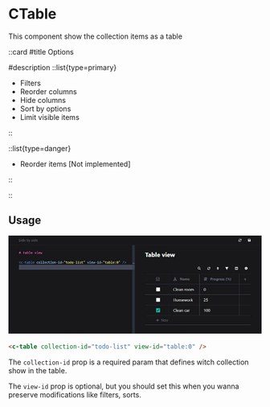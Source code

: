 # CTable

This component show the collection items as a table

::card
#title
Options

#description
::list{type=primary}

- Filters
- Reorder columns
- Hide columns
- Sort by options
- Limit visible items

::

::list{type=danger}

- Reorder items \[Not implemented\]

::

::

## Usage

![views-table](/markdown.views.table.jpeg)

```html
<c-table collection-id="todo-list" view-id="table:0" />
```

The `collection-id` prop is a required param that defines witch collection show in the table.

The `view-id` prop is optional, but you should set this when you wanna preserve modifications like filters, sorts.
